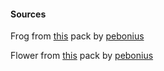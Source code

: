 #### Sources

Frog from [this](https://opengameart.org/content/surtizens) pack by [pebonius](https://opengameart.org/users/pebonius) 

Flower from [this](https://opengameart.org/content/surtizens) pack by [pebonius](https://opengameart.org/users/pebonius) 
